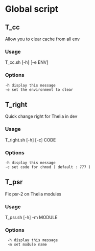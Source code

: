 # Global script

## T_cc

Allow you to clear cache from all env

### Usage

T_cc.sh [-h] [-e ENV]

### Options
	-h display this message
	-e set the environment to clear

## T_right

Quick change right for Thelia in dev

### Usage

T_right.sh [-h] [-c] CODE

### Options
	-h display this message
    -c set code for chmod ( default : 777 )

## T_psr

Fix psr-2 on Thelia modules

### Usage

T_psr.sh [-h] -m MODULE

### Options
     -h display this message
     -m set module name
